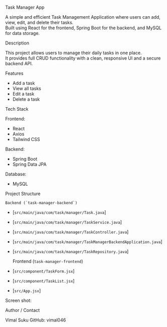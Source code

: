 Task Manager App

A simple and efficient  Task Management Application  where users can  add, view, edit, and delete  their tasks.  
Built using  React  for the frontend,  Spring Boot  for the backend, and  MySQL  for data storage.

Description

This project allows users to manage their daily tasks in one place.  
It provides full  CRUD  functionality with a clean, responsive UI and a secure backend API.

Features

-  Add a task
-  View all tasks
-  Edit a task
-  Delete a task

Tech Stack

 Frontend: 
- React
- Axios
- Tailwind CSS

 Backend: 
- Spring Boot
- Spring Data JPA

 Database: 
- MySQL

Project Structure

    Backend (`task-manager-backend`)
- [`src/main/java/com/task/manager/Task.java`]  
- [`src/main/java/com/task/manager/TaskService.java`]  
- [`src/main/java/com/task/manager/TaskController.java`]  
- [`src/main/java/com/task/manager/TaskManagerBackendApplication.java`]  
- [`src/main/java/com/task/manager/TaskRepository.java`]  

    Frontend (`task-manager-frontend`)
- [`src/component/TaskForm.jsx`]  
- [`src/component/TaskList.jsx`]  
- [`src/App.jsx`]  


Screen shot:

Author / Contact

Vimal Suku
GitHub: vimal046